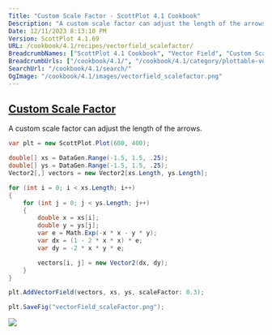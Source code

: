 ```yaml
---
Title: "Custom Scale Factor - ScottPlot 4.1 Cookbook"
Description: "A custom scale factor can adjust the length of the arrows."
Date: 12/11/2023 8:13:10 PM
Version: ScottPlot 4.1.69
URL: /cookbook/4.1/recipes/vectorfield_scalefactor/
BreadcrumbNames: ["ScottPlot 4.1 Cookbook", "Vector Field", "Custom Scale Factor"]
BreadcrumbUrls: ["/cookbook/4.1/", "/cookbook/4.1/category/plottable-vector-field", "/cookbook/4.1/recipes/vectorfield_scalefactor/"]
SearchUrl: "/cookbook/4.1/search/"
OgImage: "/cookbook/4.1/images/vectorfield_scalefactor.png"
---
```


<h2><a id='custom-scale-factor' href='/cookbook/4.1/recipes/vectorfield_scalefactor/'>Custom Scale Factor</a></h2>

A custom scale factor can adjust the length of the arrows.

```cs
var plt = new ScottPlot.Plot(600, 400);

double[] xs = DataGen.Range(-1.5, 1.5, .25);
double[] ys = DataGen.Range(-1.5, 1.5, .25);
Vector2[,] vectors = new Vector2[xs.Length, ys.Length];

for (int i = 0; i < xs.Length; i++)
{
    for (int j = 0; j < ys.Length; j++)
    {
        double x = xs[i];
        double y = ys[j];
        var e = Math.Exp(-x * x - y * y);
        var dx = (1 - 2 * x * x) * e;
        var dy = -2 * x * y * e;

        vectors[i, j] = new Vector2(dx, dy);
    }
}

plt.AddVectorField(vectors, xs, ys, scaleFactor: 0.3);

plt.SaveFig("vectorField_scaleFactor.png");
```

<img src='../../images/vectorfield_scalefactor.png' class='d-block mx-auto my-5' />


